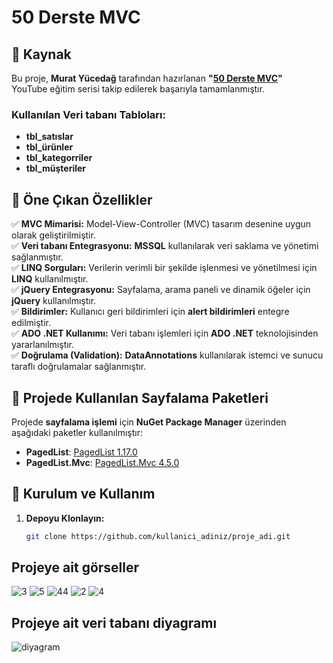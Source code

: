 # 50 Derste MVC

## 📌 Kaynak

Bu proje, **Murat Yücedağ** tarafından hazırlanan **"[50 Derste MVC](https://www.youtube.com/playlist?list=PLKnjBHu2xXNNRPqfdZC6hNmJKOqIIpqNj)"**  
YouTube eğitim serisi takip edilerek başarıyla tamamlanmıştır.  

### Kullanılan Veri tabanı Tabloları:
- **tbl_satıslar**  
- **tbl_ürünler**  
- **tbl_kategorriler**  
- **tbl_müşteriler**  

## 🚀 Öne Çıkan Özellikler

✅ **MVC Mimarisi:** Model-View-Controller (MVC) tasarım desenine uygun olarak geliştirilmiştir.  
✅ **Veri tabanı Entegrasyonu:** **MSSQL** kullanılarak veri saklama ve yönetimi sağlanmıştır.  
✅ **LINQ Sorguları:** Verilerin verimli bir şekilde işlenmesi ve yönetilmesi için **LINQ** kullanılmıştır.  
✅ **jQuery Entegrasyonu:** Sayfalama, arama paneli ve dinamik öğeler için **jQuery** kullanılmıştır.  
✅ **Bildirimler:** Kullanıcı geri bildirimleri için **alert bildirimleri** entegre edilmiştir.  
✅ **ADO .NET Kullanımı:** Veri tabanı işlemleri için **ADO .NET** teknolojisinden yararlanılmıştır.  
✅ **Doğrulama (Validation):** **DataAnnotations** kullanılarak istemci ve sunucu taraflı doğrulamalar sağlanmıştır.  

## 📄 Projede Kullanılan Sayfalama Paketleri

Projede **sayfalama işlemi** için **NuGet Package Manager** üzerinden aşağıdaki paketler kullanılmıştır:  

- **PagedList**: [PagedList 1.17.0](https://www.nuget.org/packages/PagedList/1.17.0?_src=template)  
- **PagedList.Mvc**: [PagedList.Mvc 4.5.0](https://www.nuget.org/packages/PagedList.Mvc/4.5.0?_src=template)  

## 🔧 Kurulum ve Kullanım

1. **Depoyu Klonlayın:**  
   ```sh
   git clone https://github.com/kullanici_adiniz/proje_adi.git

## Projeye ait görseller

![3](https://github.com/user-attachments/assets/a37fa0b4-d04f-45f1-b241-256d1fc8b73e)
![5](https://github.com/user-attachments/assets/609f0b86-1228-4fe3-9981-cc64fcf92e4f)
![44](https://github.com/user-attachments/assets/0678f4a5-20f8-472f-bd46-d9a02195221c)
![2](https://github.com/user-attachments/assets/5f4c6d00-123f-48d9-905d-6da66a1b173c)
![4](https://github.com/user-attachments/assets/536f4556-3fef-498d-b339-3713153bc09e)

## Projeye ait veri tabanı diyagramı
![diyagram](https://github.com/user-attachments/assets/3af4d24d-c67f-4a9f-8c30-8453b6990e5c)
